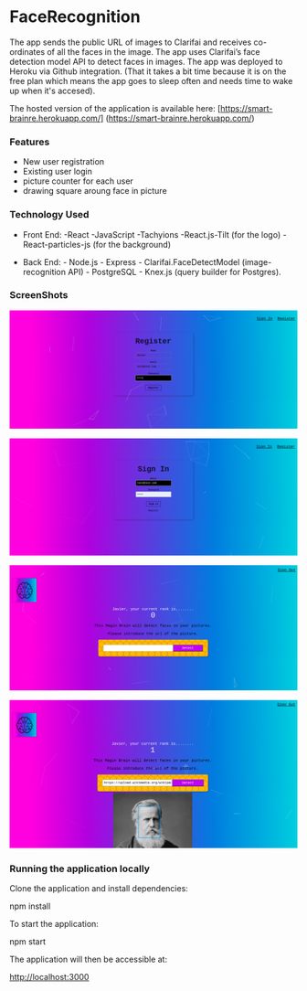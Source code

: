 # FaceRecognition

The app sends the public URL of images to Clarifai and receives co-ordinates of all the faces in the image.
The app uses Clarifai’s face detection model API to detect faces in images.
The app was deployed to Heroku via Github integration. (That it takes a bit time because it is 
on the free plan which means the app goes to sleep often and needs time to wake up when it's accesed).

The hosted version of the application is available here: [https://smart-brainre.herokuapp.com/]
(https://smart-brainre.herokuapp.com/)

### Features

- New user registration
- Existing user login
- picture counter for each user
- drawing square aroung face in picture


### Technology Used

- Front End: 
      -React 
      -JavaScript 
      -Tachyions
      -React.js-Tilt (for the logo)
      -React-particles-js (for the background)
      
- Back End:
      - Node.js
      - Express
      - Clarifai.FaceDetectModel (image-recognition API)
      - PostgreSQL
      - Knex.js (query builder for Postgres).


### ScreenShots

<a href="[https://smart-brainre.herokuapp.com/]"><img src="https://github.com/Jacanroman/Facerecognition/blob/master/images/Register.png" alt="Image_web" /></a>

<a href="[https://smart-brainre.herokuapp.com/]"><img src="https://github.com/Jacanroman/Facerecognition/blob/master/images/Signin.png" alt="Image_web" /></a>

<a href="[https://smart-brainre.herokuapp.com/]"><img src="https://github.com/Jacanroman/Facerecognition/blob/master/images/main1.png" alt="Image_web" /></a>

<a href="[https://smart-brainre.herokuapp.com/]"><img src="https://github.com/Jacanroman/Facerecognition/blob/master/images/main.png" alt="Image_web" /></a>


      
### Running the application locally

Clone the application and install dependencies:

  npm install

To start the application:

  npm start

The application will then be accessible at:

[http://localhost:3000](http://localhost:3000)

